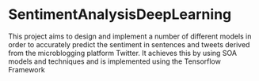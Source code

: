 # SentimentAnalysisDeepLearning
This project aims to design and implement a number of different models in order to accurately predict the sentiment in sentences and tweets derived from the microblogging platform Twitter. It achieves this by using SOA models and techniques and is implemented using the Tensorflow Framework
